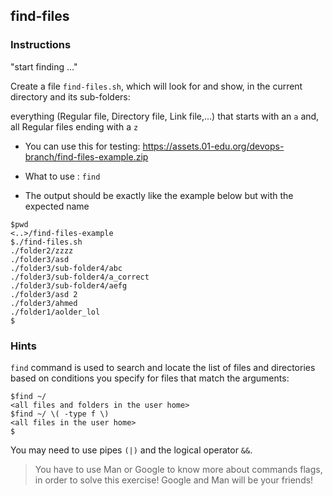 ## find-files

### Instructions

"start finding ..."

Create a file `find-files.sh`, which will look for and show, in the current directory and its sub-folders:

everything (Regular file, Directory file, Link file,...) that starts with an `a` and,
all Regular files ending with a `z`

- You can use this for testing: https://assets.01-edu.org/devops-branch/find-files-example.zip

- What to use : `find`

- The output should be exactly like the example below but with the expected name

```console
$pwd
<..>/find-files-example
$./find-files.sh
./folder2/zzzz
./folder3/asd
./folder3/sub-folder4/abc
./folder3/sub-folder4/a_correct
./folder3/sub-folder4/aefg
./folder3/asd 2
./folder3/ahmed
./folder1/aolder_lol
$
```

### Hints

`find` command is used to search and locate the list of files and directories based on conditions you specify for files that match the arguments:

```console
$find ~/
<all files and folders in the user home>
$find ~/ \( -type f \)
<all files in the user home>
$
```

You may need to use pipes `(|)` and the logical operator `&&`.

> You have to use Man or Google to know more about commands flags, in order to solve this exercise!
> Google and Man will be your friends!

